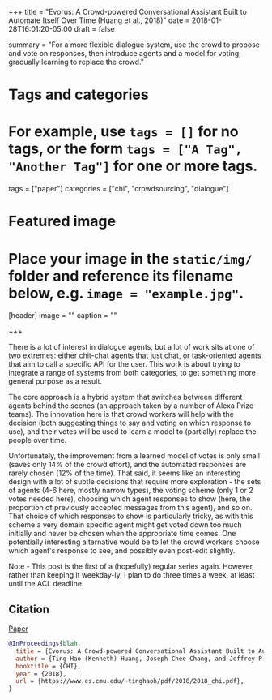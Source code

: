 +++
title = "Evorus: A Crowd-powered Conversational Assistant Built to Automate Itself Over Time (Huang et al., 2018)"
date = 2018-01-28T16:01:20-05:00
draft = false

summary = "For a more flexible dialogue system, use the crowd to propose and vote on responses, then introduce agents and a model for voting, gradually learning to replace the crowd."

# Tags and categories
# For example, use `tags = []` for no tags, or the form `tags = ["A Tag", "Another Tag"]` for one or more tags.
tags = ["paper"]
categories = ["chi", "crowdsourcing", "dialogue"]

# Featured image
# Place your image in the `static/img/` folder and reference its filename below, e.g. `image = "example.jpg"`.
[header]
image = ""
caption = ""

+++

There is a lot of interest in dialogue agents, but a lot of work sits at one of two extremes: either chit-chat agents that just chat, or task-oriented agents that aim to call a specific API for the user.
This work is about trying to integrate a range of systems from both categories, to get something more general purpose as a result.

The core approach is a hybrid system that switches between different agents behind the scenes (an approach taken by a number of Alexa Prize teams).
The innovation here is that crowd workers will help with the decision (both suggesting things to say and voting on which response to use), and their votes will be used to learn a model to (partially) replace the people over time.

Unfortunately, the improvement from a learned model of votes is only small (saves only 14% of the crowd effort), and the automated responses are rarely chosen (12% of the time).
That said, it seems like an interesting design with a lot of subtle decisions that require more exploration - the sets of agents (4-6 here, mostly narrow types), the voting scheme (only 1 or 2 votes needed here), choosing which agent responses to show (here, the proportion of previously accepted messages from this agent), and so on.
That choice of which responses to show is particularly tricky, as with this scheme a very domain specific agent might get voted down too much initially and never be chosen when the appropriate time comes.
One potentially interesting alternative would be to let the crowd workers choose which agent's response to see, and possibly even post-edit slightly.

Note - This post is the first of a (hopefully) regular series again.
However, rather than keeping it weekday-ly, I plan to do three times a week, at least until the ACL deadline.

## Citation

[Paper](https://www.cs.cmu.edu/~tinghaoh/pdf/2018/2018_chi.pdf)

```bibtex
@InProceedings{blah,
  title = {Evorus: A Crowd-powered Conversational Assistant Built to Automate Itself Over Time},
  author = {Ting-Hao (Kenneth) Huang, Joseph Chee Chang, and Jeffrey P. Bigham},
  booktitle = {CHI},
  year = {2018},
  url = {https://www.cs.cmu.edu/~tinghaoh/pdf/2018/2018_chi.pdf},
}
```
